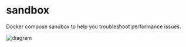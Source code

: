 # sandbox
Docker compose sandbox to help you troubleshoot performance issues.

![diagram](http://www.plantuml.com/plantuml/png/ZOzDJWCn34RtEOKlm1oW2rGMQBP8dC0atxI1n0csmy_jcP5QZSG2klLxygTtD6VrKKjuqbRXPmoZktjww9qET89JXMkE5cRsakMqmoolY4x3e1QaEQXWyK0qAwV1fNoJSkqqEbchk8YGH9lyxzvsMS7ZbqE5opFq8qVOQYdU1yp3RxJ_KLXlOWZJDAqV48U3KbuMACJ98eGrDwELNuUkVGTgRt_bfFOfjrVCoWiBRt1NBqvYExyqrcJX24cZbXy0)

[comment]: <> (```puml)

[comment]: <> (@startuml)

[comment]: <> (Prometheus -> App : get metrics)

[comment]: <> (Gatling -> App : inject users)

[comment]: <> (note left)

[comment]: <> (  Gradually ramp up some users)

[comment]: <> (end note)

[comment]: <> (Prometheus -> App : get metrics)

[comment]: <> (App -> ExternalServices : request)

[comment]: <> (ExternalServices -> App : response)

[comment]: <> (... Execute different scenarios ...)

[comment]: <> (App -> Gatling : ok)

[comment]: <> (note left)

[comment]: <> (  Gradually ramp down)

[comment]: <> (end note)

[comment]: <> (Prometheus -> App : get metrics)

[comment]: <> (Grafana -> Prometheus : get dashboards)

[comment]: <> (@enduml)

[comment]: <> (```)

